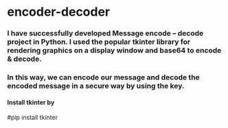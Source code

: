 # encoder-decoder
### I have successfully developed Message encode – decode project in Python. I used the popular tkinter library for rendering graphics on a display window and base64 to encode & decode. 

### In this way, we can encode our message and decode the encoded message in a secure way by using the key.

#### Install tkinter by 
#pip install tkinter
